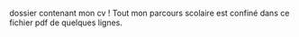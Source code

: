 dossier contenant mon cv !
Tout mon parcours scolaire est confiné dans ce fichier pdf de quelques lignes.
